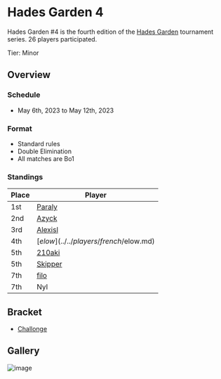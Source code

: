 # Hades Garden 4

Hades Garden #4 is the fourth edition of the 
[Hades Garden](hgmain.md) tournament series.
26 players participated.

Tier: Minor

## Overview

### Schedule
- May 6th, 2023 to May 12th, 2023

### Format
- Standard rules
- Double Elimination
- All matches are Bo1

### Standings

| Place | Player |
| - | - |
| 1st | [Paraly](../../players/japanese/paraly.md) |
| 2nd | [Azyck](../../players/french/azyck.md) |
| 3rd | [Alexisl](../../players/french/alexisl.md) |
| 4th | [$elow](../../players/french/$elow.md) |
| 5th | [210aki](../../players/french/210aki) |
| 5th | [Skipper](../../players/austrian/skipper.md) |
| 7th | [filo](../../players/italian/filo.md) |
| 7th | Nyl |

## Bracket
- [Challonge](https://challonge.com/gwe99c4t)

## Gallery

![image](https://github.com/inabikarilibrary/inalib/assets/110833255/8a5a0c21-977a-43e0-9f98-a89040ccb441)


